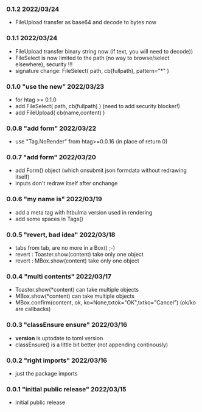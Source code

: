 ### 0.1.2  2022/03/24

* FileUpload transfer as base64 and decode to bytes now

### 0.1.1  2022/03/24

* FileUpload transfer binary string now (if text, you will need to decode))
* FileSelect is now limited to the path (no way to browse/select elsewhere), security !!!
* signature change: FileSelect( path, cb(fullpath), pattern="*" )

### 0.1.0 "use the new" 2022/03/23

 * for htag >= 0.1.0
 * add FileSelect( path, cb(fullpath) ) (need to add security blocker!)
 * add FileUpload( cb(name,content) )

### 0.0.8 "add form" 2022/03/22

 * use "Tag.NoRender" from htag>=0.0.16 (in place of return 0)

### 0.0.7 "add form" 2022/03/20

 * add Form() object (which onsubmit json formdata without redrawing itself)
 * inputs don't redraw itself after onchange

### 0.0.6 "my name is" 2022/03/19

 * add a meta tag with htbulma version used in rendering
 * add some spaces in Tags()

### 0.0.5 "revert, bad idea" 2022/03/18

 * tabs from tab, are no more in a Box() ;-)
 * revert : Toaster.show(content) take only one object
 * revert : MBox.show(content) take only one object

### 0.0.4 "multi contents" 2022/03/17

 * Toaster.show(*content) can take multiple objects
 * MBox.show(*content) can take multiple objects
 * MBox.confirm(content, ok, ko=None,txtok="OK",txtko="Cancel") (ok/ko are callbacks)

### 0.0.3 "classEnsure ensure" 2022/03/16

 * __version__ is uptodate to toml version
 * classEnsure() is a little bit better (not appending continously)

### 0.0.2 "right imports" 2022/03/16

 * just the package imports

### 0.0.1 "initial public release" 2022/03/15

 * initial public release

